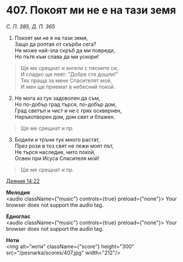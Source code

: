 # 407. Покоят ми не е на тази земя

_С. П. 385, Д. П. 365_

1. Покоят ми не е на тази земя,  
Защо да роптая от скърби сега?  
Не може най-зла скръб да ми повреди,  
Но пътя към слава да ми ускори!  

> Ще ме срещнат и ангели с песните си,  
> И сладко ще пеят: "Добре сте дошли!"  
> Тях праща за мене Спасителят мой,  
> И мен ще приемат в небесний покой.  

2. Не мога аз тук задоволен да съм,  
Но по-добър град търся, по-добър дом,  
Град светъл и чист и не с грях осквернен,  
Неръкотворен дом, дом свет и блажен.  

> Ще ме срещнат и пр.  

3. Бодили и тръни тук много растат,  
През рози в тоз свят не лежи моят път,  
Не търся наследие, нито покой,  
Освен при Исуса Спасителя мой!  

> Ще ме срещнат и пр.

[Деяния 14:22](http://biblia.bg/index.php?k=44&g=14&s=22)

**Мелодия**  
<audio className={"music"} controls={true} preload={"none"}>
    <source src="/pesnarka/mp3/407.mp3" type="audio/mpeg"/>
    Your browser does not support the audio tag.
</audio>

**Едноглас**  
<audio className={"music"} controls={true} preload={"none"}>
    <source src="/pesnarka/transp/407.mp3" type="audio/mpeg"/>
    Your browser does not support the audio tag.
</audio>

**Ноти**  
<img alt="ноти" className={"score"} height="300" src="/pesnarka/scores/407.jpg" width="212"/>
